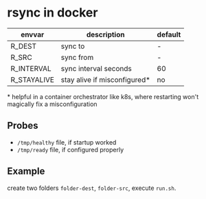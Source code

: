 # rsync in docker

| envvar      | description                   | default |
| ----------- | ----------------------------- | ------- |
| R_DEST      | sync to                       | -       |
| R_SRC       | sync from                     | -       |
| R_INTERVAL  | sync interval seconds         | 60      |
| R_STAYALIVE | stay alive if misconfigured\* | no      |

\* helpful in a container orchestrator like k8s,
where restarting won't magically fix a misconfiguration

## Probes

- `/tmp/healthy` file, if startup worked
- `/tmp/ready` file, if configured properly

## Example

create two folders `folder-dest`, `folder-src`,
execute `run.sh`.
